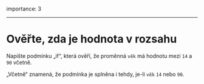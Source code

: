 importance: 3

---

# Ověřte, zda je hodnota v rozsahu

Napište podmínku „if“, která ověří, že proměnná `věk` má hodnotu mezi `14` a `90` včetně. 

„Včetně“ znamená, že podmínka je splněna i tehdy, je-li `věk` `14` nebo `90`.
